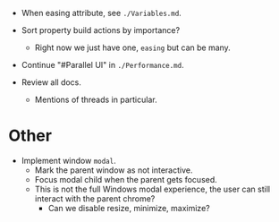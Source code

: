 * When easing attribute, see `./Variables.md`.
* Sort property build actions by importance?
    - Right now we just have one, `easing` but can be many.

* Continue "#Parallel UI" in `./Performance.md`.
* Review all docs.
    - Mentions of threads in particular.

# Other

* Implement window `modal`.
    - Mark the parent window as not interactive.
    - Focus modal child when the parent gets focused.
    - This is not the full Windows modal experience, the user can still interact with the parent chrome?
        - Can we disable resize, minimize, maximize?